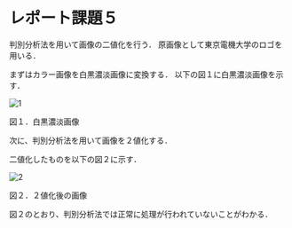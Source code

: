 # レポート課題５
判別分析法を用いて画像の二値化を行う．
原画像として東京電機大学のロゴを用いる．

まずはカラー画像を白黒濃淡画像に変換する．
以下の図１に白黒濃淡画像を示す．

![1](https://user-images.githubusercontent.com/19383267/50560470-801f8f80-0d44-11e9-9f23-1bb5895be9fd.PNG)

図１．白黒濃淡画像

次に、判別分析法を用いて画像を２値化する．

二値化したものを以下の図２に示す．

![2](https://user-images.githubusercontent.com/19383267/50560471-801f8f80-0d44-11e9-978b-ac3a92c9ecb4.PNG)

図２．２値化後の画像

図２のとおり、判別分析法では正常に処理が行われていないことがわかる．
